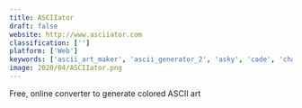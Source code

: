 ```yaml
---
title: ASCIIator
draft: false 
website: http://www.asciiator.com
classification: ['']
platform: ['Web']
keywords: ['ascii_art_maker', 'ascii_generator_2', 'asky', 'cade', 'charaster', 'cowsay_ascii_generator', 'dia', 'jave', 'lucidchart', 'motd_maker', 'monodraw', 'pablodraw', 'playscii', 'rexpaint', 'visio', 'draw.io']
image: 2020/04/ASCIIator.png
---
```

Free, online converter to generate colored ASCII art